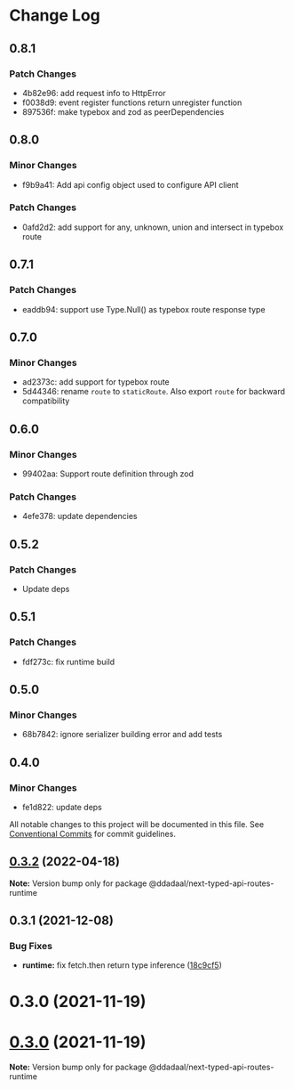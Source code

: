 # Change Log

## 0.8.1

### Patch Changes

- 4b82e96: add request info to HttpError
- f0038d9: event register functions return unregister function
- 897536f: make typebox and zod as peerDependencies

## 0.8.0

### Minor Changes

- f9b9a41: Add api config object used to configure API client

### Patch Changes

- 0afd2d2: add support for any, unknown, union and intersect in typebox route

## 0.7.1

### Patch Changes

- eaddb94: support use Type.Null() as typebox route response type

## 0.7.0

### Minor Changes

- ad2373c: add support for typebox route
- 5d44346: rename `route` to `staticRoute`. Also export `route` for backward compatibility

## 0.6.0

### Minor Changes

- 99402aa: Support route definition through zod

### Patch Changes

- 4efe378: update dependencies

## 0.5.2

### Patch Changes

- Update deps

## 0.5.1

### Patch Changes

- fdf273c: fix runtime build

## 0.5.0

### Minor Changes

- 68b7842: ignore serializer building error and add tests

## 0.4.0

### Minor Changes

- fe1d822: update deps

All notable changes to this project will be documented in this file.
See [Conventional Commits](https://conventionalcommits.org) for commit guidelines.

## [0.3.2](https://github.com/ddadaal/next-typed-api-routes/compare/@ddadaal/next-typed-api-routes-runtime@0.3.1...@ddadaal/next-typed-api-routes-runtime@0.3.2) (2022-04-18)

**Note:** Version bump only for package @ddadaal/next-typed-api-routes-runtime

## 0.3.1 (2021-12-08)

### Bug Fixes

- **runtime:** fix fetch.then return type inference ([18c9cf5](https://github.com/ddadaal/next-typed-api-routes/commit/18c9cf5d3995816ab9c8be4659bb54b8f4a10e49))

# 0.3.0 (2021-11-19)

# [0.3.0](https://github.com/ddadaal/next-typed-api-routes/compare/v0.2.12...v0.3.0) (2021-11-19)

**Note:** Version bump only for package @ddadaal/next-typed-api-routes-runtime
